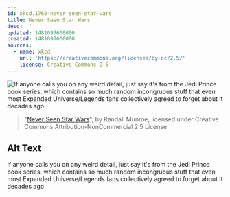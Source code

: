 ```yaml
---
id: xkcd.1769-never-seen-star-wars
title: Never Seen Star Wars
desc: ''
updated: 1481097600000
created: 1481097600000
sources:
  - name: xkcd
    url: 'https://creativecommons.org/licenses/by-nc/2.5/'
    license: Creative Commons 2.5
---
```

![If anyone calls you on any weird detail, just say it's from the Jedi Prince book series, which contains so much random incongruous stuff that even most Expanded Universe/Legends fans collectively agreed to forget about it decades ago.](https://imgs.xkcd.com/comics/never_seen_star_wars.png)
> "[Never Seen Star Wars](https://xkcd.com/1769/)", by Randall Munroe, licensed under Creative Commons Attribution-NonCommercial 2.5 License

## Alt Text
If anyone calls you on any weird detail, just say it's from the Jedi Prince book series, which contains so much random incongruous stuff that even most Expanded Universe/Legends fans collectively agreed to forget about it decades ago.
